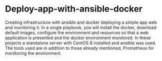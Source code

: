 # Deploy-app-with-ansible-docker
Creating infrastructure with ansible and docker deploying a simple app web and monitoring it.
In a single playbook, you will install the docker, download default images, configure the environment and resources so that a web application is presented and the docker environment monitored.
In these projects a standalone server with CentOS 8 installed and ansible was used.
The tools used are in addition to those already mentioned, Prometheus for monitoring the environment. 

